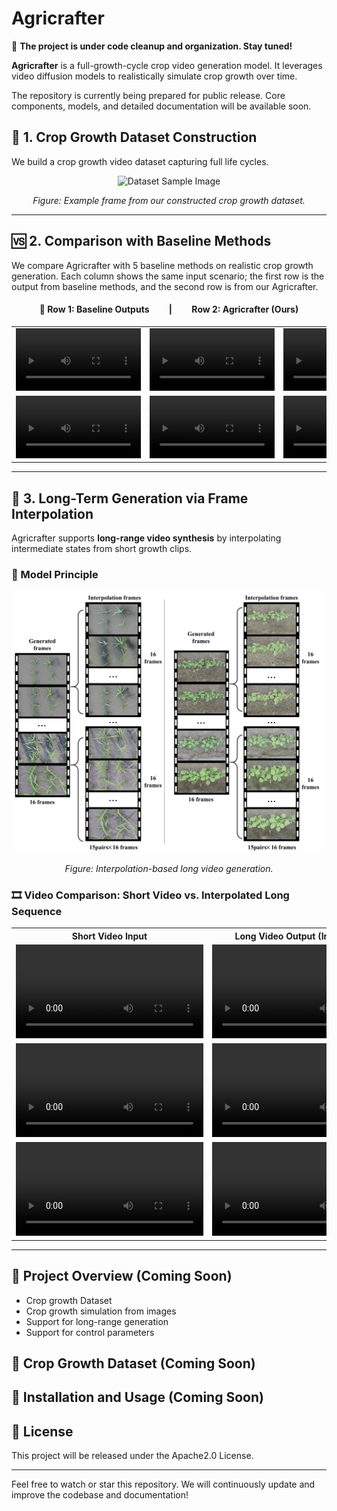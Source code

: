 # Agricrafter

🚧 **The project is under code cleanup and organization. Stay tuned!**

**Agricrafter** is a full-growth-cycle crop video generation model. It leverages video diffusion models to realistically simulate crop growth over time.

The repository is currently being prepared for public release. Core components, models, and detailed documentation will be available soon.

## 🧬 1. Crop Growth Dataset Construction

We build a crop growth video dataset capturing full life cycles.

<div align="center">
  <img src="assets/dataset-1.png" width="600" alt="Dataset Sample Image"/>
  <p><em>Figure: Example frame from our constructed crop growth dataset.</em></p>
</div>

---

## 🆚 2. Comparison with Baseline Methods

We compare Agricrafter with 5 baseline methods on realistic crop growth generation. Each column shows the same input scenario; the first row is the output from baseline methods, and the second row is from our Agricrafter.

<h4 align="center">🔁 Row 1: Baseline Outputs   |   Row 2: Agricrafter (Ours)</h4>

<table>
  <tr>
    <td align="center">
      <video width="200" controls>
        <source src="https://github.com/user-attachments/assets/7805ae96-96b5-4494-b273-99ce5b201220" type="video/mp4">
      </video>
    </td>
    <td align="center">
      <video width="200" controls>
        <source src="https://github.com/user-attachments/assets/08226e9f-f2cb-41a6-983b-59669f25d506" type="video/mp4">
      </video>
    </td>
    <td align="center">
      <video width="200" controls>
        <source src="https://github.com/user-attachments/assets/16920227-bf18-4ce0-8d59-55f0f2dc9c41" type="video/mp4">
      </video>
    </td>
    <td align="center">
      <video width="200" controls>
        <source src="https://github.com/user-attachments/assets/ce779574-a551-4bb8-8b65-2665baa7a268" type="video/mp4">
      </video>
    </td>
    <td align="center">
      <video width="200" controls>
        <source src="https://github.com/user-attachments/assets/123ff3ba-86a2-4083-bea3-c2bb9248e886" type="video/mp4">
      </video>
    </td>
  </tr>
  <tr>
    <td align="center">
      <video width="200" controls>
        <source src="assets/demo_video/0001.mp4" type="video/mp4">
      </video>
    </td>
    <td align="center">
      <video width="200" controls>
        <source src="assets/demo_video/0002.mp4" type="video/mp4">
      </video>
    </td>
    <td align="center">
      <video width="200" controls>
        <source src="assets/demo_video/0003.mp4" type="video/mp4">
      </video>
    </td>
    <td align="center">
      <video width="200" controls>
        <source src="assets/demo_video/0003.mp4" type="video/mp4">
      </video>
    </td>
    <td align="center">
      <video width="200" controls>
        <source src="assets/demo_video/0005.mp4" type="video/mp4">
      </video>
    </td>
  </tr>
</table>

---

## 🔁 3. Long-Term Generation via Frame Interpolation

Agricrafter supports **long-range video synthesis** by interpolating intermediate states from short growth clips.

### 🧠 Model Principle

<div align="center">
  <img src="assets/interpolation-1.png" width="500" alt="Interpolation Principle"/>
  <p><em>Figure: Interpolation-based long video generation.</em></p>
</div>

### 🎞️ Video Comparison: Short Video vs. Interpolated Long Sequence

<table>
  <tr>
    <th style="text-align:center">Short Video Input</th>
    <th style="text-align:center">Long Video Output (Interpolated)</th>
  </tr>
  <tr>
    <td align="center">
      <video width="300" controls>
        <source src="assets/demo_video/0002_sample0.mp4" type="video/mp4">
      </video>
    </td>
    <td align="center">
      <video width="300" controls>
        <source src="assets/demo_video/0002_sample0_merged.mp4" type="video/mp4">
      </video>
    </td>
  </tr>
  <tr>
    <td align="center">
      <video width="300" controls>
        <source src="assets/demo_video/0004_sample0.mp4" type="video/mp4">
      </video>
    </td>
    <td align="center">
      <video width="300" controls>
        <source src="assets/demo_video/0004_sample0_merged.mp4" type="video/mp4">
      </video>
    </td>
  </tr>
  <tr>
    <td align="center">
      <video width="300" controls>
        <source src="assets/demo_video/4002_sample0.mp4" type="video/mp4">
      </video>
    </td>
    <td align="center">
      <video width="300" controls>
        <source src="assets/demo_video/4002_sample0_merged.mp4" type="video/mp4">
      </video>
    </td>
  </tr>
</table>

---


## 📌 Project Overview (Coming Soon)
- Crop growth Dataset
- Crop growth simulation from images
- Support for long-range generation
- Support for control parameters

## 📂 Crop Growth Dataset (Coming Soon)

## 🔧 Installation and Usage (Coming Soon)

## 📄 License
This project will be released under the Apache2.0 License.

---

Feel free to watch or star this repository. We will continuously update and improve the codebase and documentation!
